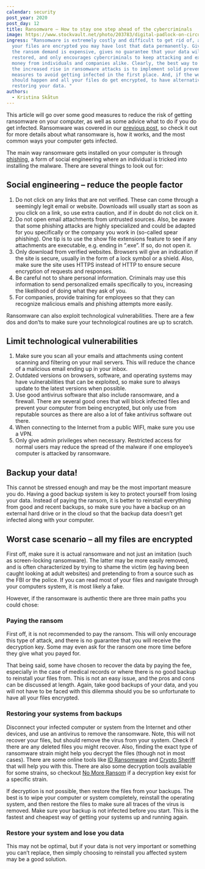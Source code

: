 ```yaml
---
calendar: security
post_year: 2020
post_day: 12
title: Ransomware – How to stay one step ahead of the cybercriminals
image: https://www.stockvault.net/photo/203783/digital-padlock-on-circuit-background
ingress: "Ransomware is extremely costly and difficult to get rid of, and once
  your files are encrypted you may have lost that data permanently. Giving in to
  the ransom demand is expensive, gives no guarantee that your data will be
  restored, and only encourages cybercriminals to keep attacking and extorting
  money from individuals and companies alike. Clearly, the best way to deal with
  the increased rise in ransomware attacks is to implement solid preventative
  measures to avoid getting infected in the first place. And, if the worst
  should happen and all your files do get encrypted, to have alternative ways of
  restoring your data. "
authors:
  - Kristina Skåtun
---
```

This article will go over some good measures to reduce the risk of getting ransomware on your computer, as well as some advice what to do if you do get infected. Ransomware was covered in our [previous post](https://security.christmas/2020/11), so check it out for more details about what ransomware is, how it works, and the most common ways your computer gets infected. 

The main way ransomware gets installed on your computer is through [phishing](https://www.csoonline.com/article/2117843/what-is-phishing-how-this-cyber-attack-works-and-how-to-prevent-it.html), a form of social engineering where an individual is tricked into installing the malware. There are several things to look out for:

## Social engineering – reduce the people factor

1.	Do not click on any links that are not verified. These can come through a seemingly legit email or website. Downloads will usually start as soon as you click on a link, so use extra caution, and if in doubt do not click on it. 
2.	Do not open email attachments from untrusted sources. Also, be aware that some phishing attacks are highly specialized and could be adapted for you specifically or the company you work in (so-called spear phishing). One tip is to use the show file extensions feature to see if any attachments are executable, e.g. ending in “.exe”. If so, do not open it. 
3.	Only download from verified websites. Browsers will give an indication if the site is secure, usually in the form of a lock symbol or a shield. Also, make sure the site uses HTTPS instead of HTTP to ensure secure encryption of requests and responses. 
4.	Be careful not to share personal information. Criminals may use this information to send personalized emails specifically to you, increasing the likelihood of doing what they ask of you. 
5.	For companies, provide training for employees so that they can recognize malicious emails and phishing attempts more easily. 

Ransomware can also exploit technological vulnerabilities. There are a few dos and don’ts to make sure your technological routines are up to scratch. 

## Limit technological vulnerabilities

1.	Make sure you scan all your emails and attachments using content scanning and filtering on your mail servers. This will reduce the chance of a malicious email ending up in your inbox. 
2.	Outdated versions on browsers, software, and operating systems may have vulnerabilities that can be exploited, so make sure to always update to the latest versions when possible. 
3.	Use good antivirus software that also include ransomware, and a firewall. There are several good ones that will block infected files and prevent your computer from being encrypted, but only use from reputable sources as there are also a lot of fake antivirus software out there. 
4.	When connecting to the Internet from a public WIFI, make sure you use a VPN. 
5.	Only give admin privileges when necessary. Restricted access for normal users may reduce the spread of the malware if one employee’s computer is attacked by ransomware.

## Backup your data!

This cannot be stressed enough and may be the most important measure you do. Having a good backup system is key to protect yourself from losing your data. Instead of paying the ransom, it is better to reinstall everything from good and recent backups, so make sure you have a backup on an external hard drive or in the cloud so that the backup data doesn’t get infected along with your computer. 

## Worst case scenario – all my files are encrypted

First off, make sure it is actual ransomware and not just an imitation (such as screen-locking ransomware). The latter may be more easily removed, and is often characterized by trying to shame the victim (eg having been caught looking at adult websites) and pretending to from a source such as the FBI or the police. If you can read most of your files and navigate through your computers system, it is most likely a fake. 

However, if the ransomware is authentic there are three main paths you could chose:

### Paying the ransom 

First off, it is not recommended to pay the ransom. This will only encourage this type of attack, and there is no guarantee that you will receive the decryption key. Some may even ask for the ransom one more time before they give what you payed for. 

That being said, some have chosen to recover the data by paying the fee, especially in the case of medical records or where there is no good backup to reinstall your files from. This is not an easy issue, and the pros and cons can be discussed at length. Again, take good backups of your data, and you will not have to be faced with this dilemma should you be so unfortunate to have all your files encrypted. 

### Restoring your systems from backups

Disconnect your infected computer or system from the Internet and other devices, and use an antivirus to remove the ransomware. Note, this will not recover your files, but should remove the virus from your system. Check if there are any deleted files you might recover. Also, finding the exact type of ransomware strain might help you decrypt the files (though not in most cases). There are some online tools like [ID Ransomware](https://id-ransomware.malwarehunterteam.com/) and [Crypto Sheriff](https://www.nomoreransom.org/crypto-sheriff.php) that will help you with this. There are also some decryption tools available for some strains, so checkout [No More Ransom](https://www.nomoreransom.org/en/index.html) if a decryption key exist for a specific strain. 

If decryption is not possible, then restore the files from your backups. The best is to wipe your computer or system completely, reinstall the operating system, and then restore the files to make sure all traces of the virus is removed. Make sure your backup is not infected before you start. This is the fastest and cheapest way of getting your systems up and running again.

### Restore your system and lose you data 

This may not be optimal, but if your data is not very important or something you can’t replace, then simply choosing to reinstall you affected system may be a good solution. 

